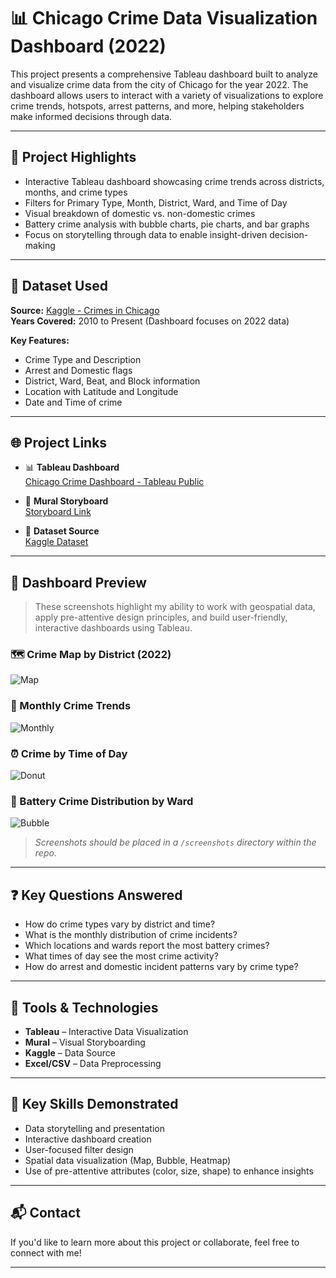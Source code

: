 # 📊 Chicago Crime Data Visualization Dashboard (2022)

This project presents a comprehensive Tableau dashboard built to analyze and visualize crime data from the city of Chicago for the year 2022. The dashboard allows users to interact with a variety of visualizations to explore crime trends, hotspots, arrest patterns, and more, helping stakeholders make informed decisions through data.

---

## 🚀 Project Highlights

- Interactive Tableau dashboard showcasing crime trends across districts, months, and crime types
- Filters for Primary Type, Month, District, Ward, and Time of Day
- Visual breakdown of domestic vs. non-domestic crimes
- Battery crime analysis with bubble charts, pie charts, and bar graphs
- Focus on storytelling through data to enable insight-driven decision-making

---

## 📁 Dataset Used

**Source:** [Kaggle - Crimes in Chicago](https://www.kaggle.com/datasets/onlyrohit/crimes-in-chicago)  
**Years Covered:** 2010 to Present (Dashboard focuses on 2022 data)

**Key Features:**
- Crime Type and Description
- Arrest and Domestic flags
- District, Ward, Beat, and Block information
- Location with Latitude and Longitude
- Date and Time of crime

---

## 🌐 Project Links

- 📊 **Tableau Dashboard**  
  [Chicago Crime Dashboard - Tableau Public](https://public.tableau.com/views/ChicagoCrimerate2022/Story?:language=en-US&:sid=&:display_count=n&:origin=viz_share_link)

- 🧱 **Mural Storyboard**  
  [Storyboard Link](https://app.mural.co/t/dvprojectteam254922/m/dvprojectteam254922/1712262985300/bbd17248ab82d3de137eb9800d671a553a2374bc?sender=uc22c74ebaa73e050e3c94325)

- 📂 **Dataset Source**  
  [Kaggle Dataset](https://www.kaggle.com/datasets/onlyrohit/crimes-in-chicago)

---

## 📸 Dashboard Preview

> These screenshots highlight my ability to work with geospatial data, apply pre-attentive design principles, and build user-friendly, interactive dashboards using Tableau.

### 🗺️ Crime Map by District (2022)
![Map](screenshots/map_by_district.png)

### 📅 Monthly Crime Trends
![Monthly](screenshots/monthly_trends.png)

### ⏰ Crime by Time of Day
![Donut](screenshots/time_of_day_donut.png)

### 🧯 Battery Crime Distribution by Ward
![Bubble](screenshots/battery_bubble_chart.png)

> _Screenshots should be placed in a `/screenshots` directory within the repo._

---

## ❓ Key Questions Answered

- How do crime types vary by district and time?
- What is the monthly distribution of crime incidents?
- Which locations and wards report the most battery crimes?
- What times of day see the most crime activity?
- How do arrest and domestic incident patterns vary by crime type?

---

## 🧰 Tools & Technologies

- **Tableau** – Interactive Data Visualization  
- **Mural** – Visual Storyboarding  
- **Kaggle** – Data Source  
- **Excel/CSV** – Data Preprocessing  

---

## 📌 Key Skills Demonstrated

- Data storytelling and presentation
- Interactive dashboard creation
- User-focused filter design
- Spatial data visualization (Map, Bubble, Heatmap)
- Use of pre-attentive attributes (color, size, shape) to enhance insights

---

## 📬 Contact

If you'd like to learn more about this project or collaborate, feel free to connect with me!

---

